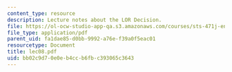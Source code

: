 ```yaml
---
content_type: resource
description: Lecture notes about the LOR Decision.
file: https://ol-ocw-studio-app-qa.s3.amazonaws.com/courses/sts-471j-engineering-apollo-the-moon-project-as-a-complex-system-spring-2007/bb02c9d70e0eb4ccb6fbc393065c3643_lec08.pdf
file_type: application/pdf
parent_uid: fa1dae85-d0bb-9992-a76e-f39a0f5eac01
resourcetype: Document
title: lec08.pdf
uid: bb02c9d7-0e0e-b4cc-b6fb-c393065c3643
---
```

